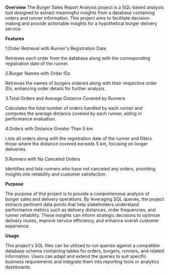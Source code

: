 **Overview**
The Burger Sales Report Analysis project is a SQL-based analysis tool designed to extract meaningful insights from a database containing orders and runner information. This project aims to facilitate decision-making and provide actionable insights for a hypothetical burger delivery service.

**Features**

1.Order Retrieval with Runner's Registration Date

Retrieves each order from the database along with the corresponding registration date of the runner.

2.Burger Names with Order IDs

Retrieves the names of burgers ordered along with their respective order IDs, enhancing order details for further analysis.

3.Total Orders and Average Distance Covered by Runners

Calculates the total number of orders handled by each runner and computes the average distance covered by each runner, aiding in performance evaluation.

4.Orders with Distance Greater Than 5 km

Lists all orders along with the registration date of the runner and filters those where the distance covered exceeds 5 km, focusing on longer deliveries.

5.Runners with No Canceled Orders

Identifies and lists runners who have not canceled any orders, providing insights into reliability and customer satisfaction.

**Purpose**

The purpose of this project is to provide a comprehensive analysis of burger sales and delivery operations. By leveraging SQL queries, the project extracts pertinent data points that help stakeholders understand performance metrics such as delivery distances, order frequencies, and runner reliability. These insights can inform strategic decisions to optimize delivery routes, improve service efficiency, and enhance overall customer experience.

**Usage**

This project's SQL files can be utilized to run queries against a compatible database schema containing tables for orders, burgers, runners, and related information. Users can adapt and extend the queries to suit specific business requirements and integrate them into reporting tools or analytics dashboards.
